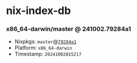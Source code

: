 # nix-index-db
### x86_64-darwin/master @ 241002.79284a1
- Nixpkgs: `master`@[`79284a1`](https://github.com/NixOS/nixpkgs/commit/79284a105218bc14bf05de12ab2b1e91b139390e)
- Platform: `x86_64-darwin`
- Timestamp: `20241002015217`
